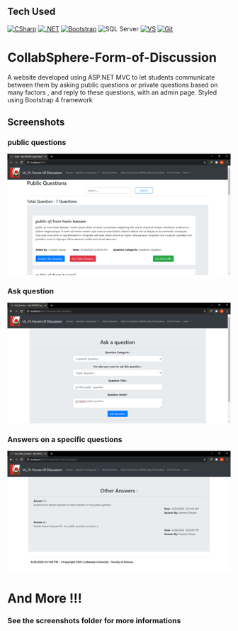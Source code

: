  ## Tech Used
 [![CSharp](https://img.shields.io/badge/-C%23-239120?style=flat-square&logo=&link=https://github.com/hbfawaz112)](https://github.com/hbfawaz112) [![.NET](https://img.shields.io/badge/-.NET-5C2D91?style=flat-square&logo=&link=https://github.com/hbfawaz112)](https://github.com/hbfawaz112) [![Bootstrap](https://img.shields.io/badge/-Bootstrap-563D7C?style=flat-square&logo=bootstrap&link=https://github.com/hbfawaz112)](https://github.com/hbfawaz112)   ![SQL Server](https://img.shields.io/badge/-SQL%20Server-red?style=flat-square&logo=microsoft-sql-server&link=https://github.com/hbfawaz112) [![VS](https://img.shields.io/badge/-Visual%20Studio-5C2D91?style=flat-square&logo=visual%20studio&link=https://github.com/hbfawaz112)](https://github.com/hbfawaz112) [![Git](https://img.shields.io/badge/-Git-black?style=flat-square&logo=git&link=https://github.com/hbfawaz112)](https://github.com/hbfawaz112)
 # CollabSphere-Form-of-Discussion
A website developed using ASP.NET MVC to  let students communicate between them by asking  public  questions or private questions based on many  factors , and reply to these questions, with an admin page. 
Styled using Bootstrap 4 framework 
## Screenshots 

 ### public questions 
   ![alt text](https://github.com/hbfawaz112/UL-FS-Form-of-Discussion/blob/main/screenshots/see_questions.png?raw=true)
   
   
 ### Ask question  
   ![alt text](https://github.com/hbfawaz112/UL-FS-Form-of-Discussion/blob/main/screenshots/ask_question.png?raw=true)
   
  
 ### Answers on a specific questions 
   ![alt text](https://github.com/hbfawaz112/UL-FS-Form-of-Discussion/blob/main/screenshots/answers.png?raw=true)
    
   # And More !!! 
   ### See the screenshots folder for more informations 
   
